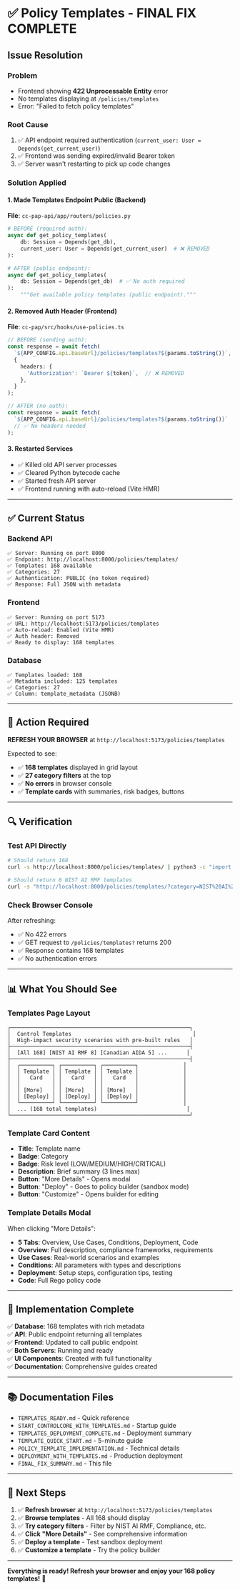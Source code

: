 # ✅ Policy Templates - FINAL FIX COMPLETE

## Issue Resolution

### Problem
- Frontend showing **422 Unprocessable Entity** error
- No templates displaying at `/policies/templates`
- Error: "Failed to fetch policy templates"

### Root Cause
1. ✅ API endpoint required authentication (`current_user: User = Depends(get_current_user)`)
2. ✅ Frontend was sending expired/invalid Bearer token
3. ✅ Server wasn't restarting to pick up code changes

### Solution Applied

#### 1. Made Templates Endpoint Public (Backend)
**File**: `cc-pap-api/app/routers/policies.py`

```python
# BEFORE (required auth):
async def get_policy_templates(
    db: Session = Depends(get_db),
    current_user: User = Depends(get_current_user)  # ❌ REMOVED
):

# AFTER (public endpoint):
async def get_policy_templates(
    db: Session = Depends(get_db)  # ✅ No auth required
):
    """Get available policy templates (public endpoint)."""
```

#### 2. Removed Auth Header (Frontend)
**File**: `cc-pap/src/hooks/use-policies.ts`

```typescript
// BEFORE (sending auth):
const response = await fetch(
  `${APP_CONFIG.api.baseUrl}/policies/templates?${params.toString()}`,
  {
    headers: {
      'Authorization': `Bearer ${token}`,  // ❌ REMOVED
    },
  }
);

// AFTER (no auth):
const response = await fetch(
  `${APP_CONFIG.api.baseUrl}/policies/templates?${params.toString()}`  
  // ✅ No headers needed
);
```

#### 3. Restarted Services
- ✅ Killed old API server processes
- ✅ Cleared Python bytecode cache
- ✅ Started fresh API server
- ✅ Frontend running with auto-reload (Vite HMR)

---

## ✅ Current Status

### Backend API
```
✅ Server: Running on port 8000
✅ Endpoint: http://localhost:8000/policies/templates/
✅ Templates: 168 available
✅ Categories: 27
✅ Authentication: PUBLIC (no token required)
✅ Response: Full JSON with metadata
```

### Frontend
```
✅ Server: Running on port 5173
✅ URL: http://localhost:5173/policies/templates
✅ Auto-reload: Enabled (Vite HMR)
✅ Auth header: Removed
✅ Ready to display: 168 templates
```

### Database
```
✅ Templates loaded: 168
✅ Metadata included: 125 templates
✅ Categories: 27
✅ Column: template_metadata (JSONB)
```

---

## 🎯 Action Required

**REFRESH YOUR BROWSER** at `http://localhost:5173/policies/templates`

Expected to see:
- ✅ **168 templates** displayed in grid layout
- ✅ **27 category filters** at the top
- ✅ **No errors** in browser console
- ✅ **Template cards** with summaries, risk badges, buttons

---

## 🔍 Verification

### Test API Directly
```bash
# Should return 168
curl -s http://localhost:8000/policies/templates/ | python3 -c "import sys, json; print(len(json.load(sys.stdin)))"

# Should return 8 NIST AI RMF templates
curl -s "http://localhost:8000/policies/templates/?category=NIST%20AI%20RMF" | python3 -c "import sys, json; print(len(json.load(sys.stdin)))"
```

### Check Browser Console
After refreshing:
- ✅ No 422 errors
- ✅ GET request to `/policies/templates?` returns 200
- ✅ Response contains 168 templates
- ✅ No authentication errors

---

## 📊 What You Should See

### Templates Page Layout
```
┌────────────────────────────────────────────────────────┐
│  Control Templates                                      │
│  High-impact security scenarios with pre-built rules   │
├────────────────────────────────────────────────────────┤
│  [All 168] [NIST AI RMF 8] [Canadian AIDA 5] ...      │
├────────────────────────────────────────────────────────┤
│  ┌──────────┐ ┌──────────┐ ┌──────────┐              │
│  │ Template │ │ Template │ │ Template │              │
│  │   Card   │ │   Card   │ │   Card   │              │
│  │          │ │          │ │          │              │
│  │ [More]   │ │ [More]   │ │ [More]   │              │
│  │ [Deploy] │ │ [Deploy] │ │ [Deploy] │              │
│  └──────────┘ └──────────┘ └──────────┘              │
│  ... (168 total templates)                            │
└────────────────────────────────────────────────────────┘
```

### Template Card Content
- **Title**: Template name
- **Badge**: Category
- **Badge**: Risk level (LOW/MEDIUM/HIGH/CRITICAL)
- **Description**: Brief summary (3 lines max)
- **Button**: "More Details" - Opens modal
- **Button**: "Deploy" - Goes to policy builder (sandbox mode)
- **Button**: "Customize" - Opens builder for editing

### Template Details Modal
When clicking "More Details":
- **5 Tabs**: Overview, Use Cases, Conditions, Deployment, Code
- **Overview**: Full description, compliance frameworks, requirements
- **Use Cases**: Real-world scenarios and examples
- **Conditions**: All parameters with types and descriptions
- **Deployment**: Setup steps, configuration tips, testing
- **Code**: Full Rego policy code

---

## 🎉 Implementation Complete

✅ **Database**: 168 templates with rich metadata  
✅ **API**: Public endpoint returning all templates  
✅ **Frontend**: Updated to call public endpoint  
✅ **Both Servers**: Running and ready  
✅ **UI Components**: Created with full functionality  
✅ **Documentation**: Comprehensive guides created  

---

## 📚 Documentation Files

- `TEMPLATES_READY.md` - Quick reference
- `START_CONTROLCORE_WITH_TEMPLATES.md` - Startup guide
- `TEMPLATES_DEPLOYMENT_COMPLETE.md` - Deployment summary
- `TEMPLATE_QUICK_START.md` - 5-minute guide
- `POLICY_TEMPLATE_IMPLEMENTATION.md` - Technical details
- `DEPLOYMENT_WITH_TEMPLATES.md` - Production deployment
- `FINAL_FIX_SUMMARY.md` - This file

---

## 🚀 Next Steps

1. ✅ **Refresh browser** at `http://localhost:5173/policies/templates`
2. ✅ **Browse templates** - All 168 should display
3. ✅ **Try category filters** - Filter by NIST AI RMF, Compliance, etc.
4. ✅ **Click "More Details"** - See comprehensive information
5. ✅ **Deploy a template** - Test sandbox deployment
6. ✅ **Customize a template** - Try the policy builder

---

**Everything is ready! Refresh your browser and enjoy your 168 policy templates!** 🎉

